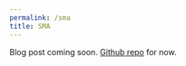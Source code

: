 ```yaml
---
permalink: /sma
title: SMA
---
```


Blog post coming soon. [Github repo][repo] for now.

[repo]: https://github.com/vikasagartha/agartha-sma
